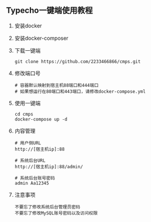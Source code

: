 ## Typecho一键端使用教程

1. 安装docker

1. 安装docker-composer

1. 下载一键端
   ```
   git clone https://github.com/2233466866/cmps.git
   ```

1. 修改端口号
   ```
   # 容器默认映射到宿主机88端口和444端口
   # 如果想运行在80端口和443端口，请修改docker-compose.yml
   ```

1. 使用一键端
   ```
   cd cmps
   docker-compose up -d
   ```

1. 内容管理
   ```
   # 用户侧URL
   http://[宿主机ip]:88
   
   # 系统后台URL
   http://[宿主机ip]:88/admin/
   
   # 系统后台账号密码
   admin Aa12345
   ```

1. 注意事项
   ```
   不要忘了修改系统后台管理员密码
   不要忘了修改MySQL账号密码以及访问权限
   ```


